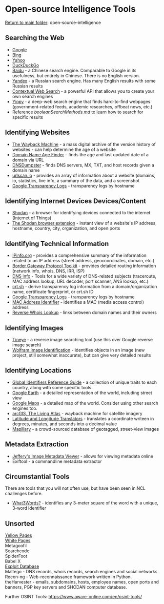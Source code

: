 # Open-source Intelligence Tools
[Return to main folder](https://github.com/hpu-panthersec/cyber-comp-materials/tree/main/open-source-intelligence): open-source-intelligence

## Searching the Web
- [Google](https://www.google.com/) 
- [Bing](https://www.bing.com/)
- [Yahoo](https://search.yahoo.com/)
- [DuckDuckGo](https://duckduckgo.com/)
- [Baidu](https://www.baidu.com/) - a Chinese search engine. Comparable to Google in its usefulness, but entirely in Chinese. There is no English version.
- [Yandex](https://yandex.com/) - a Russian search engine. Has many English results with some Russian results
- [Contextual Web Search](https://usearch.com/) - a powerful API that allows you to create your own search engines
- [Yippy](https://www.yippy.com/) - a deep-web search engine that finds hard-to-find webpages (government-related feeds, academic researches, offbeat news, etc.)
- Reference _booleanSearchMethods.md_ to learn how to search for specific results

## Identifying Websites
- [The Wayback Machine](https://archive.org/web/) - a mass digital archive of the version history of websites - can help determine the age of a website
- [Domain Name Age Finder](https://www.duplichecker.com/domain-age-checker.php) - finds the age and last updated date of a domain via URL 
- [DNSDumpster](https://dnsdumpster.com/) - finds DNS servers, MX, TXT, and host records given a domain name 
- [urlscan.io](https://urlscan.io/search/#*) - provides an array of information about a website (domains, io, statistics, live info, a summary of the  data, and a screenshot 
- [Google Transparency Logs](https://transparencyreport.google.com/https/certificates) - transparency logs by hostname 

## Identifying Internet Devices Devices/Content
- [Shodan](https://www.shodan.io/) - a browser for identifying devices connected to the internet (Internet of Things)
- [The Shodan browser extension](https://chrome.google.com/webstore/detail/shodan/jjalcfnidlmpjhdfepjhjbhnhkbgleap?hl=en) - instant view of a website's IP address, hostname, country, city, organization, and open ports

## Identifying Technical Information

- [IPinfo.org](https://ipinfo.io/) - provides a comprehensive summary of the information related to an IP address (street address, geocoordinates, domain, etc.)
- [Border Gateway Protocol Toolkit](https://bgp.he.net/) - provides detailed routing information (network info, whois, DNS, IRR, ISP)
- [DNS Info](https://viewdns.info/) - Tools for a wide variety of DNS-related subjects (traceroute, MAC address lookup, URL decoder, port scanner, ANS lookup, etc.)
- [crt.sh](https://crt.sh/) - derive transparency log information from a domain/organization name, certificate fingerprint, or crt.sh ID
- [Google Transparency Logs](https://transparencyreport.google.com/https/certificates) - transparency logs by hostname
- [MAC Address Identifier](https://www.wireshark.org/tools/oui-lookup.html) - identifies a MAC (media access control) address
- [Reverse Whois Lookup](https://whoisology.com/) - links between domain names and their owners

## Identifying Images
- [Tineye](https://tineye.com/) - a reverse image searching tool (use this over Google reverse image search)
- [Wolfram Image Identification](https://www.imageidentify.com/) - identifies objects in an image (new project, still somewhat inaccurate), but can give very detailed results

## Identifying Locations
- [Global Identifiers Reference Guide](https://github.com/hpu-panthersec/cyber-comp-materials/blob/main/open-source-intelligence/global-identifiers.md) - a collection of unique traits to each country, along with some specific tools
- [Google Earth](https://earth.google.com/web/) - a detailed representation of the world, including street view
- [Google Maps](https://www.google.com/maps/@35.9652538,-79.9812401,16z) - a detailed map of the world. Consider using other search engines too.
- [arcGIS, The Living Atlas](https://livingatlas.arcgis.com/wayback/?active=6863&ext=-115.34940,36.03895,-115.24760,36.08904) - wayback machine for satellite imagery
- [Latitude and Longitude Translators](https://www.fcc.gov/media/radio/dms-decimal) - translates a coordinate writeen in degrees, minutes, and seconds into a decimal value
- [Mapillary](https://www.mapillary.com/app/?lat=20&lng=0&z=1.5) - a crowd-sourced database of geotagged, street-view images 

## Metadata Extraction
- [Jeffery's Image Metadata Viewer](http://exif.regex.info/exif.cgi) - allows for viewing metadata online
- Exiftool - a commandline metadata extractor 


## Circumstantial Tools
There are tools that you will not often use, but have been seen in NCL challenges before.
- [What3Words?](https://what3words.com/clip.apples.leap) - identifies any 3-meter square of the word with a unique, 3-word identifier

## Unsorted
[Yellow Pages](http://www.yellowpagecity.com/) <br />
[White Pages](https://www.whitepages.com/) <br />
Metagoofil <br />
Searchcode <br />
SpiderFoot <br />
Babel X <br />
[Exploit Database](https://www.exploit-db.com/google-hacking-database) <br />
Maltego - DNS records, whois records, search engines and social networks
Recon-ng - Web-reconnaissance framework written in Python.
theHarvester - emails, subdomains, hosts, employee names, open ports and banners, PGP key servers and SHODAN computer database.

Further OSINT Tools: https://www.aware-online.com/en/osint-tools/
